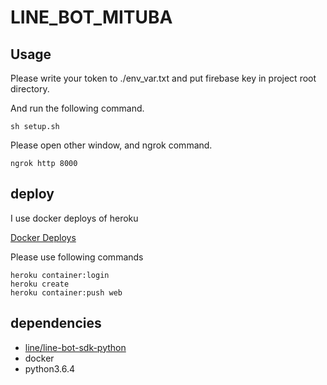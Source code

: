 # LINE_BOT_MITUBA

## Usage
Please write your token to ./env_var.txt and put firebase key in project root directory.

And run the following command.

```
sh setup.sh
```

Please open other window, and ngrok command.

```
ngrok http 8000
```

## deploy

I use docker deploys of heroku

[Docker Deploys](https://devcenter.heroku.com/articles/container-registry-and-runtime)

Please use following commands

```
heroku container:login
heroku create
heroku container:push web
```

## dependencies

- [line/line-bot-sdk-python](https://github.com/line/line-bot-sdk-python)
- docker
- python3.6.4
